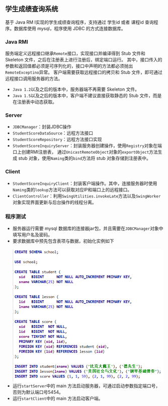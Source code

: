 ## 学生成绩查询系统
基于 Java RM I实现的学生成绩查询程序，支持通过 学生id 或者 课程id 查询程序。数据库使用 mysql，程序使用 JDBC 的方式连接数据库。
### Java RMI
服务端定义远程接口继承`Remote`接口，实现接口并编译得到 Stub 文件和 Skeleton 文件，之后在注册表上进行注册后，绑定端口运行。
其中，接口传入的参数和返回值都必须是可序列化的，接口中声明的方法都必须抛出`RemoteExceptino`异常。
客户端需要获取远程接口的拷贝和 Stub 文件，即可通过远程接口调用服务器的方法。
* `Java 1.2`以及之后的版本中，服务器端不再需要 Skeleton 文件。
* `Java 1.5`以及之后的版本中，客户端不建议直接获取静态的 Stub 文件，而是在注册表中动态获取。
### Server
* `JDBCManager`：封装JDBC操作
* `StudentScoreDataSource`：远程方法接口
* `StudentScoreRepository`：远程方法接口实现
* `StudentScoreInquiryServer`：封装服务器创建操作，使用`Registry`对象在端口上创建RMI注册表，
通过`UnicastRemoteObject`对象的`exportObject`方法生成 stub 对象，使用`Naming`类的`bind`方法将 stub 对象存储到注册表中。
### Client
* `StudentScoreInquiryClient`：封装客户端操作。其中，连接服务器时使用`Naming`类的`lookup`方法可以获取对应IP和端口上的远程接口。
* `ClientController`：利用`SwingUtilities.invokeLate`方法以及`SwingWorker`对象实现界面更新与后台操作的线程分离。
### 程序测试
* 服务器运行需要 mysql 数据库的连接器jar包，并且需要在`JDBCManager`对象中填写用户名及密码。
* 要求数据库中预先包含表项与数据，初始化实例如下 <br><br> ![](https://github.com/jaychunkid/Student-Score-Inquiry/raw/master/screenshot/database.PNG)
* 运行`startServer`中的 main 方法启动服务器，可通过启动参数指定端口号，否则为默认端口号5454。
* 运行`startClient`中的 main 方法启动客户端。  
